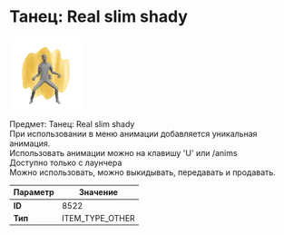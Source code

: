 # Танец: Real slim shady

![Item Image](../img/8522.webp?raw=true)

Предмет: Танец: Real slim shady<br>При использовании в меню анимации добавляется уникальная анимация.<br>Использовать анимации можно на клавишу 'U' или /anims<br>Доступно только с лаунчера<br>Можно использовать, можно выкидывать, передавать и продавать.


| Параметр | Значение |
|----------|----------|
| **ID** | 8522 |
| **Тип** | ITEM_TYPE_OTHER |

